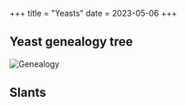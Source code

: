 +++
title = "Yeasts"
date = 2023-05-06
+++

## Yeast genealogy tree 
![Genealogy](/data/yeast/genealogy.svg)

## Slants

